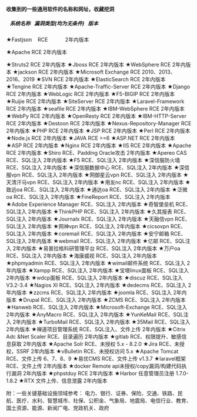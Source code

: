 #### 收集到的一些通用软件的名称和网址，收藏挖洞

##### &nbsp;&nbsp;&nbsp;系统名称&nbsp;&nbsp;&nbsp;漏洞类型(均为无条件)&nbsp;&nbsp;&nbsp;版本

★Fastjson&nbsp;&nbsp;&nbsp;&nbsp;RCE&nbsp;&nbsp;&nbsp;&nbsp;&nbsp;&nbsp;&nbsp;&nbsp;&nbsp;&nbsp;&nbsp;&nbsp;2年内版本

★Apache    RCE    2年内版本


★Struts2    RCE   2年内版本
★Jboss	 RCE	  2年内版本
★WebSphere       	       	         RCE	                        2年内版本
★jackson	                                  RCE	                        2年内版本
★Microsoft Exchange			     RCE	                       2010、2013、2016、2019
★SVN                                            RCE	                         2年内版本
★ElasticSearch                            RCE                            2年内版本
★Tengine                                     RCE                    	    2年内版本
★Apache-Traffic-Server	         RCE                           2年内版本
★Django	                                   RCE	                       2年内版本
★WebLogic	                              RCE                    	    2年内版本
★F5-BIGIP	                                RCE	                        2年内版本
★Ruijie                                         RCE	                        2年内版本
★SiteServer           	                  RCE	                        2年内版本
★Laravel-Framework	             RCE	                        2年内版本
★seafile           	                        RCE	                        2年内版本
★IBM-WebSphere	                  RCE	                        2年内版本
★WebPy           	                        RCE	                        2年内版本
★OpenResty	                            RCE                    	    2年内版本
★IBM-HTTP-Server	                 RCE	                        2年内版本
★Destoon	                                RCE                    	    2年内版本
★Nexus-Repository-Manager   RCE	                        2年内版本
★PHP           	                             RCE	                        2年内版本
★JSP	                                          RCE	                        2年内版本
★Perl	                                         RCE                    	    2年内版本
★Node.js           	                       RCE	                        2年内版本
★JAVA           	                             RCE	                         >=6
★ASP.NET           	                      RCE	                        2年内版本
★ASP           	                             RCE	                        2年内版本
★Nginx	                                     RCE                    	    2年内版本
★IIS	                                           RCE                    	    2年内版本
★Apache	                                  RCE	                        2年内版本
★Shiro	                      RCE、Padding Oracle攻击	2年内版本
★Apereo CAS                      RCE、SQL注入	             2年内版本
★F5           	                        RCE、SQL注入	             2年内版本
★深信服防火墙                    RCE、SQL注入	             2年内版本
★深信服数据中心           	 RCE、SQL注入	             2年内版本
★深信服vpn           	          RCE、SQL注入	             2年内版本
★网御星云vpn           	      RCE、SQL注入	              2年内版本
★天清汗马vpn	                 RCE、SQL注入           	   2年内版本
★用友nc           	                RCE、SQL注入	              2年内版本
★致远oa	                           RCE、SQL注入	              2年内版本
★通达oa	                           RCE、SQL注入	             2年内版本
★泛微oa	                           RCE、SQL注入	             2年内版本
★FineReport           	        RCE、SQL注入	              2年内版本
★Adobe Experience Manager	   RCE、SQL注入	2年内版本
★奇智堡垒机           	   	  RCE、SQL注入	             2年内版本
★ThinkPHP	           	   	RCE、SQL注入	             2年内版本
★久其报表	           	   	  RCE、SQL注入	            2年内版本
★Journalx	           	   	   RCE、SQL注入	             2年内版本
★天融信vpn	           	   	RCE、SQL注入	             2年内版本
★网神vpn           		   	   RCE、SQL注入	             2年内版本
★cicsovpn	          	   	   RCE、SQL注入           	 2年内版本
★coremail	           	   	   RCE、SQL注入	             2年内版本
★安宁邮箱	           	   	   RCE、SQL注入	           2年内版本
★webmail           		   	   RCE、SQL注入           	2年内版本
★亿邮           		   	          RCE、SQL注入	           2年内版本
★易普拉格科研管理平台	  RCE、SQL注入	             2年内版本
★万户oa	           	   	   	RCE、SQL注入	             2年内版本
★海康威视	           	   	   RCE、SQL注入	            2年内版本
★phpmyadmin	          	   RCE、SQL注入	             2年内版本
★wimail邮件系统	              RCE、SQL注入	              2年内版本
★Xampp	           	   	   	RCE、SQL注入	             2年内版本
★宝塔linux面板	           	   RCE、SQL注入	           2年内版本
★wdcp面板	           	  	    RCE、SQL注入	             2年内版本
★discuz	           	  	          RCE、SQL注入           	 V3.2-3.4
★Nagios XI	           	   	   RCE、SQL注入	           2年内版本
★dedecms           		   	   RCE、SQL注入	           2年内版本
★zzcms	          	   	   	   RCE、SQL注入           	 2年内版本
★joomla	           	  	        RCE、SQL注入           	 2年内版本
★Drupal	          	                RCE、SQL注入            	2年内版本
★ZCMS           	   	   	       RCE、SQL注入           	 2年内版本
★Hanweb	          	             RCE、SQL注入	           2年内版本
★Microsoft-Exchange		   RCE、SQL注入           	2年内版本
★AnyMacro           	   	      RCE、SQL注入	           2年内版本
★YunKeMail           		         RCE、SQL注入	           2年内版本
★TurboMail           	   	      RCE、SQL注入	             2年内版本
★35Mail	           	                RCE、SQL注入	             2年内版本
★禅道项目管理系统	           RCE、SQL注入、文件上传	   2年内版本
★Citrix Adc &Net Scaler	    RCE、目录遍历	            2年内版本
★gitlab	                     RCE、权限提升、敏感信息获取	2年内版本
★Apache Solr            	          RCE、未授权	               5.x - 8.2.0
★Jira           	                      RCE、未授权，SSRF	        2年内版本
★vBulletin	                         RCE、未授权访问           	5.x
★Apache Tomcat 	               RCE、文件上传	           6、7、8、9
★易优CMS	                           RCE、文件上传            	v1.3.7
★laravel框架	                       RCE、文件上传	            2年内版本
★docker	            Remote  api未授权/copy漏洞/构建代码执行漏洞	2年内版本
★phpstduy	                                 RCE	                         2年内版本
★Harbor	                               任意管理员注册	             1.7.0-1.8.2
★RTX	                                  文件上传、信息泄露             	2年内版本

附：一些关键基础设施领域参考：
电力、银行、证券、保险、交通、铁路、民航、医疗、水利、智慧城市、社保、公积金、气象局、地震局、电信行业、教育、国土资源、能源、新闻广电、党政机关、政府
